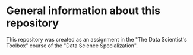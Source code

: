 # General information about this repository
This repository was created as an assignment in the "The Data Scientist's Toolbox" course of the "Data Science Specialization".
